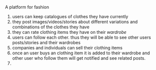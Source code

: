 
 A platform for fashion

1. users can keep catalogues of clothes they have currently
2. they post images/videos/stories about different variations and combinations of the clothes they have
3. they can rate clothing items they have on their *wardrobe*
4. users can follow each other. thus they will be able to see other users posts/stories and their wardrobes
5. companies and individuals can sell their clothing items 
6. once an user buys an clothing item it is added to their wardrobe and other user who follow them will get notified and see related posts. 
7. 